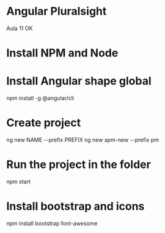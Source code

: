 # Angular Pluralsight

Aula 11 OK

# Install NPM and Node

# Install Angular shape global

npm install -g @angular/cli

# Create project

ng new NAME --prefix PREFIX
ng new apm-new --prefix pm

# Run the project in the folder

npm start

# Install bootstrap and icons

npm install bootstrap font-awesome
